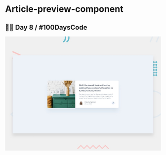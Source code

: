 # Article-preview-component
## 👨‍💻 Day 8 / #100DaysCode

<img src="https://github.com/SadeghRastgoo/Article-preview-component/blob/2c3d60cd7b28c334492867fc565c27c3e836952b/design/desktop-preview.jpg" alt="cover"/>
